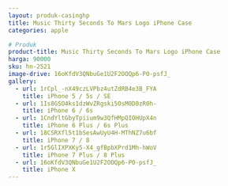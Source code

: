 ```yaml
---
layout: produk-casinghp
title: Music Thirty Seconds To Mars Logo iPhone Case
categories: apple

# Produk
product-title: Music Thirty Seconds To Mars Logo iPhone Case
harga: 90000
sku: hn-2521
image-drive: 16oKfdV3QNbuGe1U2F2OOQp6-PO-psfJ_
gallery:
  - url: 1rCpl_-nX49czLVPbz4utZdRB4e3B_FYA
    title: iPhone 5 / 5s / SE
  - url: 1Is8GSO4ks1dzWvZRgski5OsM0D0zR0h-
    title: iPhone 6 / 6s
  - url: 1CndYltGbyTpiium9w3QfHMpQIOHUpX4n
    title: iPhone 6 Plus / 6s Plus
  - url: 18CSRXfl5t1bSesAwUyU4H-MThNZ7u6bf
    title: iPhone 7 / 8
  - url: 1r5GlIXPXKy5-X4_gfBpbXPrd1Mh-hWoV
    title: iPhone 7 Plus / 8 Plus
  - url: 16oKfdV3QNbuGe1U2F2OOQp6-PO-psfJ_
    title: iPhone X
---
```

